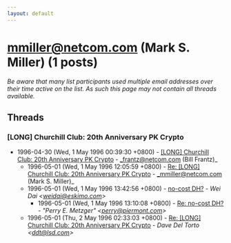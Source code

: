 ```yaml
---
layout: default
---
```


# mmiller@netcom.com (Mark S. Miller) (1 posts)

_Be aware that many list participants used multiple email addresses over their time active on the list. As such this page may not contain all threads available._

## Threads

### [LONG] Churchill Club: 20th Anniversary PK Crypto
+ 1996-04-30 (Wed, 1 May 1996 00:39:30 +0800) - [[LONG] Churchill Club: 20th Anniversary PK Crypto](/archive/1996/04/e94984e33c41e7c35b6f2266866f9119d06c1666cd56ce95ba2932fdc0427e17) - _frantz@netcom.com (Bill Frantz)_
  + 1996-05-01 (Wed, 1 May 1996 12:05:59 +0800) - [Re: [LONG] Churchill Club: 20th Anniversary PK Crypto](/archive/1996/05/1dc8a72d5ffa1af88acd9f233cc702b05ae96cd2b626a9f1dd3d4d336f4a28dd) - _mmiller@netcom.com (Mark S. Miller)_
  + 1996-05-01 (Wed, 1 May 1996 13:42:56 +0800) - [no-cost DH?](/archive/1996/05/42860182c552dfbcf605803655abef3067000f269118073a4e8666a2647c6141) - _Wei Dai \<weidai@eskimo.com\>_
    + 1996-05-01 (Wed, 1 May 1996 13:10:08 +0800) - [Re: no-cost DH?](/archive/1996/05/a2a99c5697085add6f3617807e656ebd174f9745139681523846d9ddf6f7b69a) - _"Perry E. Metzger" \<perry@piermont.com\>_
  + 1996-05-01 (Thu, 2 May 1996 02:33:03 +0800) - [Re: [LONG] Churchill Club: 20th Anniversary PK Crypto](/archive/1996/05/e6ecc3f89fbd45917521eb0ada697c44b8183c8776cf4aed799f82f592795a92) - _Dave Del Torto \<ddt@lsd.com\>_

